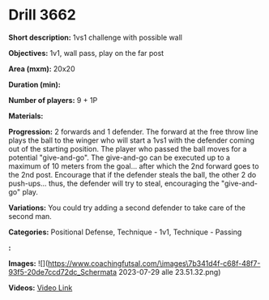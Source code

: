 # Drill 3662

**Short description:**
1vs1 challenge with possible wall

**Objectives:**
1v1, wall pass, play on the far post

**Area (mxm):**
20x20

**Duration (min):**


**Number of players:**
9 + 1P

**Materials:**


**Progression:**
2 forwards and 1 defender. The forward at the free throw line plays the ball to the winger who will start a 1vs1 with the defender coming out of the starting position. The player who passed the ball moves for a potential "give-and-go". The give-and-go can be executed up to a maximum of 10 meters from the goal... after which the 2nd forward goes to the 2nd post. Encourage that if the defender steals the ball, the other 2 do push-ups... thus, the defender will try to steal, encouraging the "give-and-go" play.

**Variations:**
You could try adding a second defender to take care of the second man.

**Categories:**
Positional Defense, Technique - 1v1, Technique - Passing

**:**


**Images:**
![](https://www.coachingfutsal.com/\images\7b341d4f-c68f-48f7-93f5-20de7ccd72dc_Schermata 2023-07-29 alle 23.51.32.png)

**Videos:**
[Video Link](https://www.youtube.com/embed/omQbytcY6Ko)


